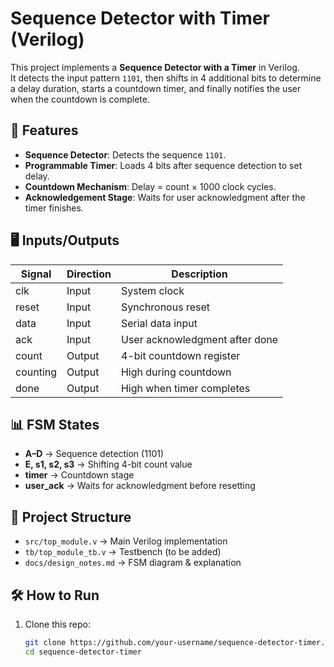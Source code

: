 # Sequence Detector with Timer (Verilog)

This project implements a **Sequence Detector with a Timer** in Verilog.  
It detects the input pattern `1101`, then shifts in 4 additional bits to determine a delay duration, starts a countdown timer, and finally notifies the user when the countdown is complete.

## 🚀 Features
- **Sequence Detector**: Detects the sequence `1101`.
- **Programmable Timer**: Loads 4 bits after sequence detection to set delay.
- **Countdown Mechanism**: Delay = count × 1000 clock cycles.
- **Acknowledgement Stage**: Waits for user acknowledgment after the timer finishes.

## 🖥️ Inputs/Outputs
| Signal   | Direction | Description                    |
|----------|-----------|--------------------------------|
| clk      | Input     | System clock                   |
| reset    | Input     | Synchronous reset              |
| data     | Input     | Serial data input              |
| ack      | Input     | User acknowledgment after done |
| count    | Output    | 4-bit countdown register       |
| counting | Output    | High during countdown          |
| done     | Output    | High when timer completes      |

## 📊 FSM States
- **A–D** → Sequence detection (1101)
- **E, s1, s2, s3** → Shifting 4-bit count value
- **timer** → Countdown stage
- **user_ack** → Waits for acknowledgment before resetting

## 📂 Project Structure
- `src/top_module.v` → Main Verilog implementation
- `tb/top_module_tb.v` → Testbench (to be added)
- `docs/design_notes.md` → FSM diagram & explanation

## 🛠️ How to Run
1. Clone this repo:
   ```bash
   git clone https://github.com/your-username/sequence-detector-timer.git
   cd sequence-detector-timer

